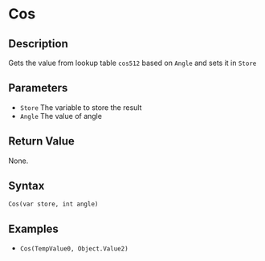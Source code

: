 # Cos

## Description
Gets the value from lookup table `cos512` based on `Angle` and sets it in `Store`

## Parameters
- `Store`
The variable to store the result
- `Angle`
The value of angle

## Return Value
None.

## Syntax
```Cos(var store, int angle)```

## Examples
- ```Cos(TempValue0, Object.Value2)```